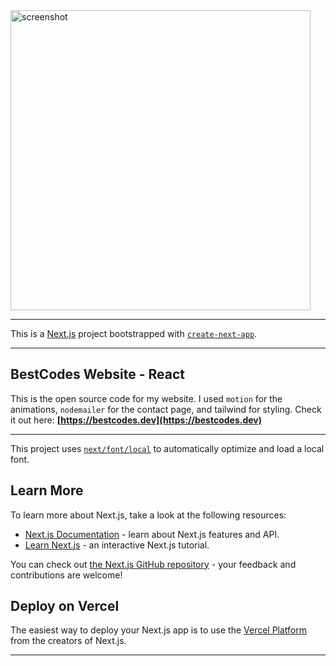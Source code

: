 <img src="https://github.com/user-attachments/assets/51c946e3-7342-4075-8cc6-95092b1d17fe" alt="screenshot" for="cover" width=480 />

---

This is a [Next.js](https://nextjs.org/) project bootstrapped with
[`create-next-app`](https://github.com/vercel/next.js/tree/canary/packages/create-next-app).

---

## BestCodes Website - React

This is the open source code for my website. I used `motion` for the animations,
`nodemailer` for the contact page, and tailwind for styling. Check it out here:
**[https://bestcodes.dev](https://bestcodes.dev)**

---

This project uses
[`next/font/local`](https://nextjs.org/docs/basic-features/font-optimization) to
automatically optimize and load a local font.

## Learn More

To learn more about Next.js, take a look at the following resources:

- [Next.js Documentation](https://nextjs.org/docs) - learn about Next.js
  features and API.
- [Learn Next.js](https://nextjs.org/learn) - an interactive Next.js tutorial.

You can check out
[the Next.js GitHub repository](https://github.com/vercel/next.js/) - your
feedback and contributions are welcome!

## Deploy on Vercel

The easiest way to deploy your Next.js app is to use the
[Vercel Platform](https://vercel.com/new) from the creators of Next.js.

---
